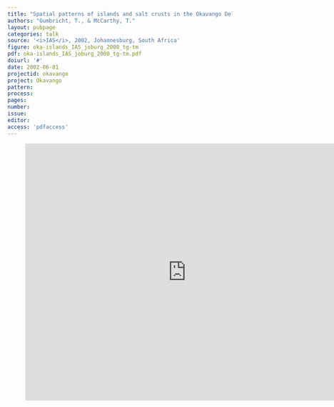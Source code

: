 ```yaml
---
title: "Spatial patterns of islands and salt crusts in the Okavango Delta, Botswana"
authors: "Gumbricht, T., & McCarthy, T."
layout: pubpage
categories: talk
source: '<i>IAS</i>, 2002, Johannesburg, South Africa'
figure: oka-islands_IAS_joburg_2000_tg-tm
pdf: oka-islands_IAS_joburg_2000_tg-tm.pdf
doiurl: '#'
date: 2002-06-01
projectid: okavango
project: Okavango
pattern:
process:
pages:
number:
issue:
editor:
access: 'pdfaccess'
---
```

<figure>
<iframe src="http://docs.google.com/gview?url={{ site.commonurl }}/pdf/{{ page.pdf }}&embedded=true"
style="width:720px; height:576px;" frameborder="0"></iframe>
</figure>

